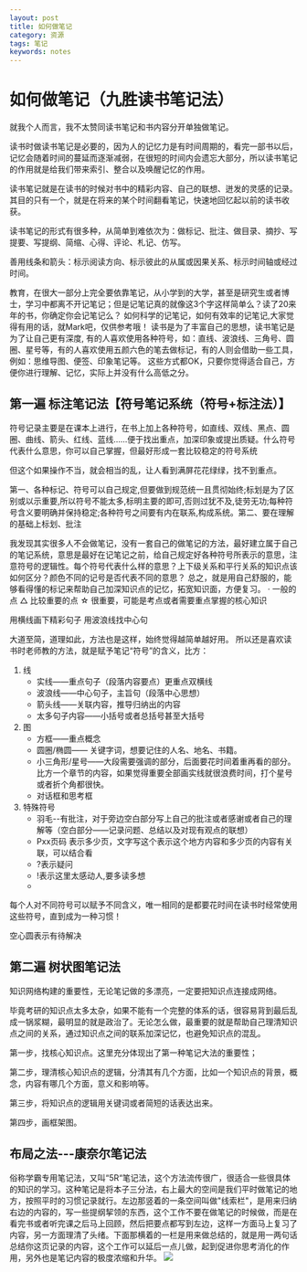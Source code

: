 ```yaml
---
layout: post
title: 如何做笔记
category: 资源
tags: 笔记
keywords: notes
---
```

# 如何做笔记（九胜读书笔记法）
就我个人而言，我不太赞同读书笔记和书内容分开单独做笔记。

读书时做读书笔记是必要的，因为人的记忆力是有时间周期的，看完一部书以后，记忆会随着时间的蔓延而逐渐减弱，在很短的时间内会遗忘大部分，所以读书笔记的作用就是给我们带来索引、整合以及唤醒记忆的作用。

读书笔记就是在读书的时候对书中的精彩内容、自己的联想、迸发的灵感的记录。其目的只有一个，就是在将来的某个时间翻看笔记，快速地回忆起以前的读书收获。

读书笔记的形式有很多种，从简单到难依次为：做标记、批注、做目录、摘抄、写提要、写提纲、简缩、心得、评论、札记、仿写。

善用线条和箭头：标示阅读方向、标示彼此的从属或因果关系、标示时间轴或经过时间。

教育，在很大一部分上完全要依靠笔记，从小学到的大学，甚至是研究生或者博士，学习中都离不开记笔记；但是记笔记真的就像这3个字这样简单么？读了20来年的书，你确定你会记笔记么？
如何科学的记笔记，如何有效率的记笔记,大家觉得有用的话，就Mark吧，仅供参考哦！
读书是为了丰富自己的思想，读书笔记是为了让自己更有深度,
有的人喜欢使用各种符号，如：直线、波浪线、三角号、圆圈、星号等，有的人喜欢使用五颜六色的笔去做标记，有的人则会借助一些工具，例如：思维导图、便签、印象笔记等。
这些方式都OK，只要你觉得适合自己，方便你进行理解、记忆，实际上并没有什么高低之分。
## 第一遍 标注笔记法【符号笔记系统（符号+标注法）】
符号记录主要是在课本上进行，在书上加上各种符号，如直线、双线、黑点、圆圈、曲线、箭头、红线、蓝线……便于找出重点，加深印象或提出质疑。什么符号代表什么意思，你可以自己掌握，但最好形成一套比较稳定的符号系统

但这个如果操作不当，就会相当的乱，让人看到满屏花花绿绿，找不到重点。


第一、各种标记、符号可以自己规定,但要做到规范统一且贯彻始终;标划是为了区别或以示重要,所以符号不能太多,标明主要的即可,否则过犹不及,徒劳无功;每种符号含义要明确并保持稳定;各种符号之间要有内在联系,构成系统。第二、要在理解的基础上标划、批注

我发现其实很多人不会做笔记，没有一套自己的做笔记的方法，最好建立属于自己的笔记系统，意思是最好在记笔记之前，给自己规定好各种符号所表示的意思，注意符号的逻辑性。每个符号代表什么样的意思？上下级关系和平行关系的知识点该如何区分？颜色不同的记号是否代表不同的意思？
总之，就是用自己舒服的，能够看得懂的标记来帮助自己加深知识点的记忆，拓宽知识面，方便复习。
· 一般的点
△ 比较重要的点
☆ 很重要，可能是考点或者需要重点掌握的核心知识


用横线画下精彩句子
用波浪线找中心句

大道至简，道理如此，方法也是这样，始终觉得越简单越好用。
所以还是喜欢读书时老师教的方法，就是赋予笔记“符号”的含义，比方：
1. 线
    * 实线——重点句子（段落内容要点）更重点双横线
    * 波浪线——中心句子，主旨句（段落中心思想）
    * 箭头线——关联内容，推导归纳出的内容
    * 太多句子内容——小括号或者总括号甚至大括号
2. 图
    * 方框——重点概念
    * 圆圈/椭圆—— 关键字词，想要记住的人名、地名、书籍。
    * 小三角形/星号——大段需要强调的部分，后面要花时间着重再看的部分。比方一个章节的内容，如果觉得重要全部画实线就很浪费时间，打个星号或者折个角都很快。
    * 对话框和思考框
3. 特殊符号
    * 羽毛--有批注，对于旁边空白部分写上自己的批注或者感谢或者自己的理解等（空白部分——记录问题、总结以及对现有观点的联想）
    * Pxx页码 表示多少页，文字写这个表示这个地方内容和多少页的内容有关联，可以结合看
    * ?表示疑问
    * !表示这里太感动人,要多读多想
    * 
每个人对不同符号可以赋予不同含义，唯一相同的是都要花时间在读书时经常使用这些符号，直到成为一种习惯！

空心圆表示有待解决





## 第二遍 树状图笔记法

知识网络构建的重要性，无论笔记做的多漂亮，一定要把知识点连接成网络。



毕竟考研的知识点太多太杂，如果不能有一个完整的体系的话，很容易背到最后乱成一锅浆糊，最明显的就是政治了。无论怎么做，最重要的就是帮助自己理清知识点之间的关系，通过知识点之间的联系加深记忆，也避免知识点的混乱。

第一步，找核心知识点。这里充分体现出了第一种笔记大法的重要性；

第二步，理清核心知识点的逻辑，分清其有几个方面，比如一个知识点的背景，概念，内容有哪几个方面，意义和影响等。

第三步，将知识点的逻辑用关键词或者简短的话表达出来。

第四步，画框架图。


## 布局之法---康奈尔笔记法

俗称学霸专用笔记法，又叫“5R“笔记法，这个方法流传很广，很适合一些很具体的知识的学习。这种笔记是将本子三分法，右上最大的空间是我们平时做笔记的地方，按照平时的习惯记录就行。左边那竖着的一条空间叫做"线索栏"，是用来归纳右边的内容的，写一些提纲挈领的东西，这个工作不要在做笔记的时候做，而是在看完书或者听完课之后马上回顾，然后把要点都写到左边，这样一方面马上复习了内容，另一方面理清了头绪。下面那横着的一栏是用来做总结的，就是用一两句话总结你这页记录的内容，这个工作可以延后一点儿做，起到促进你思考消化的作用，另外也是笔记内容的极度浓缩和升华。
![](https://pic2.zhimg.com/80/v2-accc093ba2630940ee608fc315934be6_hd.jpg)
